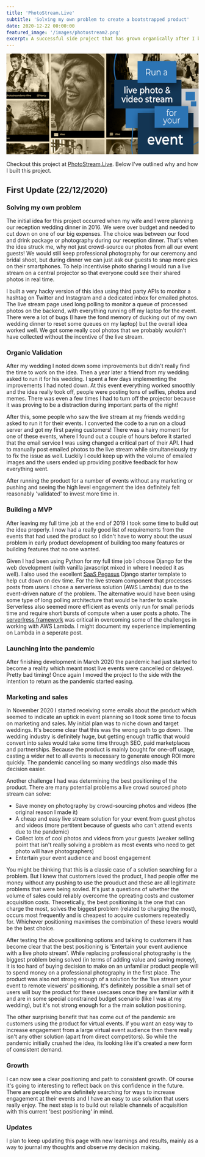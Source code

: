 ```yaml
---
title: 'PhotoStream.Live'
subtitle: 'Solving my own problem to create a bootstrapped product'
date: 2020-12-22 00:00:00
featured_image: '/images/photostream2.png'
excerpt: A successful side project that has grown organically after I built it for my own wedding in 2016. The product allows events to run a live stream from audience photos and videos. Customers from around the world have used the product for their events. This has been a great project to learn and apply skills in design, web development, marketing, sales and product management.
---
```


![](/images/photostream2.png)


Checkout this project at <a href="wwww.photostream.live">PhotoStream.Live</a>. Below I've outlined why and how I built this project.


## First Update (22/12/2020)


### Solving my own problem


The initial idea for this project occurred when my wife and I were planning our reception wedding dinner in 2016. We were over budget and needed to cut down on one of our big expenses. The choice was between our food and drink package  or photography during our reception dinner. That's when the idea struck me, why not just crowd-source our photos from all our event guests! We would still keep professional photography for our ceremony and bridal shoot, but during dinner we can just ask our guests to snap more pics on their smartphones. To help incentivise photo sharing I would run a live stream on a central projector so that everyone could see their shared photos in real time. 


I built a very hacky version of this idea using third party APIs to monitor a hashtag on Twitter and Instagram and a dedicated inbox for emailed photos. The live stream page used long polling to monitor a queue of processed photos on the backend, with everything running off my laptop for the event. There were a lot of bugs (I have the fond memory of ducking out of my own wedding dinner to reset some queues on my laptop) but the overall idea worked well. We got some really cool photos that we probably wouldn't have collected without the incentive of the live stream. 


### Organic Validation


After my wedding I noted down some improvements but didn't really find the time to work on the idea. Then a year later a friend from my wedding asked to run it for his wedding. I spent a few days implementing the improvements I had noted down. At this event everything worked smoothly and the idea really took off, people were posting tons of selfies, photos and memes. There was even a few times I had to turn off the projector because it was proving to be a distraction during important parts of the night! 

After this, some people who saw the live stream at my friends wedding asked to run it for their events. I converted the code to a run on a cloud server and got my first paying customers! There was a hairy moment for one of these events, where I found out a couple of hours before it started that the email service I was using changed a critical part of their API. I had to manually post emailed photos to the live stream while simultaneiously try to fix the issue as well. Luckily I could keep up with the volume of emailed images and the users ended up providing positive feedback for how everything went.


After running the product for a number of events without any marketing or pushing and seeing the high level engagement the idea definitely felt reasonably 'validated' to invest more time in. 


### Building a MVP


After leaving my full time job at the end of 2019 I took some time to build out the idea properly. I now had a really good list of requirements from the events that had used the product so I didn't have to worry about the usual problem in early product development of building too many features or building features that no one wanted.


Given I had been using Python for my full time job I choose Django for the web development (with vanilla javascript mixed in where I needed it as well). I also used the excellent <a href="https://www.saaspegasus.com/">SaaS Pegasus</a> Django starter template to help cut down on dev time. For the live stream component that processes posts from users I chose a serverless solution (AWS Lambda) due to the event-driven nature of the problem. The alternative would have been using some type of long polling architecture that would be harder to scale. Serverless also seemed more efficient as events only run for small periods time and require short bursts of compute when a user posts a photo. The <a href="https://www.serverless.com/">serverlress framework</a> was critical in overcoming some of the challenges in working with AWS Lambda. I might document my experience implementing on Lambda in a seperate post.


### Launching into the pandemic


After finishing development in March 2020 the pandemic had just started to become a reality which meant most live events were cancelled or delayed. Pretty bad timing! Once again I moved the project to the side with the intention to return as the pandemic started easing.


### Marketing and sales


In November 2020 I started receiving some emails about the product which seemed to indicate an uptick in event planning so I took some time to focus on marketing and sales. My initial plan was to niche down and target weddings. It's become clear that this was the wrong path to go down. The wedding industry is definitely huge, but getting enough traffic that would convert into sales would take some time through SEO, paid marketplaces and partnerships. Because the product is mainly bought for one-off usage, casting a wider net to all events is necessary to generate enough ROI more quickly. The pandemic cancelling so many weddings also made this decision easier.


Another challenge I had was determining the best positioning of the product. There are many potential problems a live crowd sourced photo stream can solve:

* Save money on photography by crowd-sourcing photos and videos (the original reason I made it)
* A cheap and easy live stream solution for your event from guest photos and videos (more pertitent because of guests who can't attend events due to the pandemic)
* Collect lots of cool photos and videos from your guests (weaker selling point that isn't really solving a problem as most events who need to get photo will have photographers)
* Entertain your event audience and boost engagement


You might be thinking that this is a classic case of a solution searching for a problem. But I knew that customers loved the product, I had people offer me money without any pushing to use the prouduct and these are all legitimate problems that were being sovled. It's just a questions of whether the volume of sales could reliably overcome the opreating costs and customer acquisition costs. Theoretically, the best positioning is the one that can charge the most, solves the biggest problem (related to charging the most), occurs most frequently and is cheapest to acquire customers repeatedly for. Whichever positioning maximises the combination of these levers would be the best choice. 


After testing the above positioning options and talking to customers it has become clear that the best positioning is 'Entertain your event audience with a live photo stream'. While replacing professional photography is the biggest problem being solved (in terms of adding value and saving money), it is too hard of buying decision to make on an unfamiliar product people will to spend money on a professional photography in the first place. The product was also not strong enough of a solution for the 'live stream your event to remote viewers' positioning. It's definitely possible a small set of users will buy the product for these usecases once they are familiar with it and are in some special constrained budget scenario (like I was at my wedding), but it's not strong enough for a the main solution positioning.


The other surprising benefit that has come out of the pandemic are customers using the product for virtual events. If you want an easy way to increase engagement from a large virtual event audience then there really isn't any other solution (apart from direct competitors). So while the pandemic initially crushed the idea, its looking like it's created a new form of consistent demand. 


### Growth


I can now see a clear positioning and path to consistent growth. Of course it's going to interesting to reflect back on this confidence in the future. There are people who are definitely searching for ways to increase engagement at their events and I have an easy to use solution that users really enjoy. The next step is to build out reliable channels of acquisition with this current 'best positioning' in mind.



### Updates


I plan to keep updating this page with new learnings and results, mainly as a way to journal my thoughts and observe my decision making.
